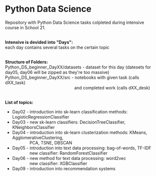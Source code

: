 # Python Data Science
Repository with Python Data Science tasks colpleted during intensive course in School 21.
<br />
<br />

**Intensive is devided into "Days":<br />**
each day contains several tasks on the certain topic
<br />
<br />

**Structure of Folders:<br />**
Python_DS_beginner_DayXX/datasets - dataset for this day (datesets for day05, day06 will be zipped as they're too massive)<br />
Python_DS_beginner_DayXX/src - notebooks with given task (calls dXX_task)<br />
&emsp;&emsp;&emsp;&emsp;&emsp;&emsp;&emsp;&emsp;&emsp;&emsp;&emsp;&emsp;&emsp;&emsp;&emsp;&emsp;&nbsp;and completed work (calls dXX_desk)
<br />
<br />

**List of topics:<br />**
- Day02 - introduction into sk-learn classification methods: LogisticRegressionClassifier<br />
- Day03 - new sk-learn classifiers: DecisionTreeClassifier, KNeighborsClassifier<br />
- Day04 - introduction into sk-learn clusterization methods: KMeans, AgglomerativeClustering,<br />
&emsp;&emsp;&emsp;&ensp;&nbsp; PCA, TSNE, DBSCAN<br />
- Day05 - introduction into text data processing: bag-of-words, TF-IDF<br />
&emsp;&emsp;&emsp;&ensp;&nbsp; new classifier: RandomForestClassifier<br />
- Day06 - new method for text data processing: word2vec<br />
&emsp;&emsp;&emsp;&ensp;&nbsp; new classifier: XGBClassifier<br />
- Day09 - introduction into recommendation systems
